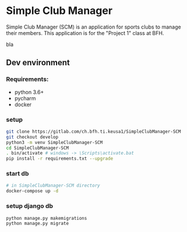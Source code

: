 # Simple Club Manager

Simple Club Manager (SCM) is an application for sports clubs to manage their members.
This application is for the "Project 1" class at BFH.

bla

## Dev environment

### Requirements:

- python 3.6+
- pycharm
- docker

### setup

```bash
git clone https://gitlab.com/ch.bfh.ti.keusa1/SimpleClubManager-SCM
git checkout develop
python3 -m venv SimpleClubManager-SCM
cd SimpleClubManager-SCM
. bin/activate # windows -> \Scripts\activate.bat
pip install -r requirements.txt --upgrade
```

### start db

```bash
# in SimpleClubManager-SCM directory
docker-compose up -d
```

### setup django db

```bash
python manage.py makemigrations
python manage.py migrate
```
